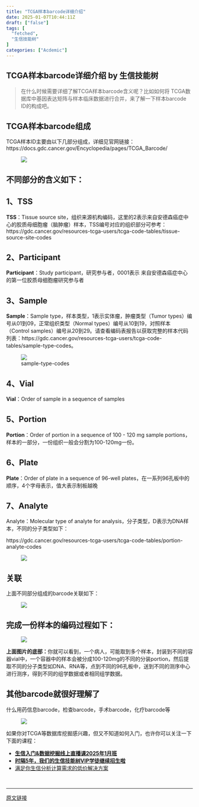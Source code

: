 ```yaml
---
title: "TCGA样本barcode详细介绍"
date: 2025-01-07T10:44:11Z
draft: ["false"]
tags: [
  "fetched",
  "生信技能树"
]
categories: ["Acdemic"]
---
```

TCGA样本barcode详细介绍 by 生信技能树
------
<div><section data-tool="mdnice编辑器" data-website="https://www.mdnice.com"><blockquote data-tool="mdnice编辑器"><p>在什么时候需要详细了解TCGA样本barcode含义呢？<span>比如如何将 TCGA数据库中基因表达矩阵与样本临床数据进行合并</span>，来了解一下样本barcode ID的构成吧。</p></blockquote><h1 data-tool="mdnice编辑器"><span></span><span>TCGA样本barcode组成</span></h1><p data-tool="mdnice编辑器">TCGA样本ID主要由以下几部分组成，详细见官网链接：<span>https://docs.gdc.cancer.gov/Encyclopedia/pages/TCGA_Barcode/</span></p><figure data-tool="mdnice编辑器"><img data-imgfileid="100052720" data-ratio="0.33848314606741575" data-src="https://mmbiz.qpic.cn/mmbiz_png/cZNhZQ6j4wyGDhbgpbrWqGibR280ZKOHx0D8k9NSWVpkQgkdXsOboNiaI46KDyGgwSwTO7F735xXe2DBwFrtwNhw/640?wx_fmt=png&amp;from=appmsg" data-type="png" data-w="712" src="https://mmbiz.qpic.cn/mmbiz_png/cZNhZQ6j4wyGDhbgpbrWqGibR280ZKOHx0D8k9NSWVpkQgkdXsOboNiaI46KDyGgwSwTO7F735xXe2DBwFrtwNhw/640?wx_fmt=png&amp;from=appmsg"></figure><h1 data-tool="mdnice编辑器"><span></span><span>不同部分的含义如下：</span></h1><h2 data-tool="mdnice编辑器"><span></span><span>1、TSS</span></h2><p data-tool="mdnice编辑器"><strong>TSS</strong>：Tissue source site，组织来源机构编码，这里的2表示来自安德森癌症中心的胶质母细胞瘤（脑肿瘤）样本，TSS编号对应的组织部分可参考：<span>https://gdc.cancer.gov/resources-tcga-users/tcga-code-tables/tissue-source-site-codes</span></p><h2 data-tool="mdnice编辑器"><span></span><span>2、Participant</span></h2><p data-tool="mdnice编辑器"><strong>Participant</strong>：Study participant，研究参与者，0001表示 来自安德森癌症中心的第一位胶质母细胞瘤研究参与者</p><h2 data-tool="mdnice编辑器"><span></span><span>3、Sample</span></h2><p data-tool="mdnice编辑器"><strong>Sample</strong>：Sample type，样本类型，1表示实体瘤，肿瘤类型（Tumor types）编号从01到09，正常组织类型（Normal types）编号从10到19，对照样本（Control samples）编号从20到29。请查看编码表报告以获取完整的样本代码列表：<span>https://gdc.cancer.gov/resources-tcga-users/tcga-code-tables/sample-type-codes</span>。</p><figure data-tool="mdnice编辑器"><img data-imgfileid="100052722" data-ratio="0.7052730696798494" data-src="https://mmbiz.qpic.cn/mmbiz_png/cZNhZQ6j4wyGDhbgpbrWqGibR280ZKOHx6DjCezWyvCwockrVCeIiao5DczicAUib0Iu7hib1sib25qCXPKSmEGVwWJA/640?wx_fmt=png&amp;from=appmsg" data-type="png" data-w="1062" src="https://mmbiz.qpic.cn/mmbiz_png/cZNhZQ6j4wyGDhbgpbrWqGibR280ZKOHx6DjCezWyvCwockrVCeIiao5DczicAUib0Iu7hib1sib25qCXPKSmEGVwWJA/640?wx_fmt=png&amp;from=appmsg"><figcaption>sample-type-codes</figcaption></figure><h2 data-tool="mdnice编辑器"><span></span><span>4、Vial</span></h2><p data-tool="mdnice编辑器"><strong>Vial</strong>：Order of sample in a sequence of samples</p><h2 data-tool="mdnice编辑器"><span></span><span>5、Portion</span></h2><p data-tool="mdnice编辑器"><strong>Portion</strong>：Order of portion in a sequence of 100 - 120 mg sample portions，样本的一部分，一份组织一般会分割为100-120mg一份。</p><h2 data-tool="mdnice编辑器"><span></span><span>6、Plate</span></h2><p data-tool="mdnice编辑器"><strong>Plate</strong>：Order of plate in a sequence of 96-well plates，在一系列96孔板中的顺序，4个字母表示，值大表示制板越晚</p><h2 data-tool="mdnice编辑器"><span></span><span>7、Analyte</span></h2><p data-tool="mdnice编辑器">Analyte：Molecular type of analyte for analysis，分子类型，D表示为DNA样本，不同的分子类型如下：</p><p data-tool="mdnice编辑器"><span>https://gdc.cancer.gov/resources-tcga-users/tcga-code-tables/portion-analyte-codes</span></p><figure data-tool="mdnice编辑器"><img data-imgfileid="100052723" data-ratio="0.4873096446700508" data-src="https://mmbiz.qpic.cn/mmbiz_png/cZNhZQ6j4wyGDhbgpbrWqGibR280ZKOHxn5FQLA2GBDfrBTbIzALicRiceiaO44eDnkHZ77rfcUQj1LspLnERWwL8w/640?wx_fmt=png&amp;from=appmsg" data-type="png" data-w="985" src="https://mmbiz.qpic.cn/mmbiz_png/cZNhZQ6j4wyGDhbgpbrWqGibR280ZKOHxn5FQLA2GBDfrBTbIzALicRiceiaO44eDnkHZ77rfcUQj1LspLnERWwL8w/640?wx_fmt=png&amp;from=appmsg"></figure><h1 data-tool="mdnice编辑器"><span></span><span>关联</span></h1><p data-tool="mdnice编辑器">上面不同部分组成的barcode关联如下：</p><figure data-tool="mdnice编辑器"><img data-imgfileid="100052721" data-ratio="0.6061884669479606" data-src="https://mmbiz.qpic.cn/mmbiz_png/cZNhZQ6j4wyGDhbgpbrWqGibR280ZKOHxH6edUozaz3fKvXqZ3ySILWFHRyUYFTdIqHPz4iaJYr8DWLjl9DNkFMg/640?wx_fmt=png&amp;from=appmsg" data-type="png" data-w="711" src="https://mmbiz.qpic.cn/mmbiz_png/cZNhZQ6j4wyGDhbgpbrWqGibR280ZKOHxH6edUozaz3fKvXqZ3ySILWFHRyUYFTdIqHPz4iaJYr8DWLjl9DNkFMg/640?wx_fmt=png&amp;from=appmsg"></figure><h1 data-tool="mdnice编辑器"><span></span><span>完成一份样本的编码过程如下：</span></h1><figure data-tool="mdnice编辑器"><img data-imgfileid="100052724" data-ratio="0.6375143843498274" data-src="https://mmbiz.qpic.cn/mmbiz_png/cZNhZQ6j4wyGDhbgpbrWqGibR280ZKOHxlgu4ePlBwwLBVqfjI2TKe2YaRcQ1hqAp2hcianAYeDZ2PEPJm8x6jHA/640?wx_fmt=png&amp;from=appmsg" data-type="png" data-w="869" src="https://mmbiz.qpic.cn/mmbiz_png/cZNhZQ6j4wyGDhbgpbrWqGibR280ZKOHxlgu4ePlBwwLBVqfjI2TKe2YaRcQ1hqAp2hcianAYeDZ2PEPJm8x6jHA/640?wx_fmt=png&amp;from=appmsg"></figure><p data-tool="mdnice编辑器"><strong><span>上面图片的底部：</span></strong><span>你就可以看到，一个病人，可能取到多个样本，封装到不同的容器vial中，一个容器中的样本会被分成100-120mg的不同的分装portion，然后提取不同的分子类型如DNA、RNA等，点到不同的96孔板中，送到不同的测序中心进行测序，得到不同的组学数据或者相同组学数据。</span></p><h1 data-tool="mdnice编辑器"><span></span><span>其他barcode就很好理解了</span></h1><p data-tool="mdnice编辑器">什么用药信息barcode，检查barcode，手术barcode，化疗barcode等</p><figure data-tool="mdnice编辑器"><img data-imgfileid="100052728" data-ratio="0.4438138479001135" data-src="https://mmbiz.qpic.cn/mmbiz_png/cZNhZQ6j4wyGDhbgpbrWqGibR280ZKOHxwtC1radUDR4ObWn2mibkML09IpTuicVXXCBJpWyY0XCLzGnnUD10lHqw/640?wx_fmt=png&amp;from=appmsg" data-type="png" data-w="881" src="https://mmbiz.qpic.cn/mmbiz_png/cZNhZQ6j4wyGDhbgpbrWqGibR280ZKOHxwtC1radUDR4ObWn2mibkML09IpTuicVXXCBJpWyY0XCLzGnnUD10lHqw/640?wx_fmt=png&amp;from=appmsg"></figure><p data-tool="mdnice编辑器">如果你对TCGA等数据库挖掘感兴趣，但又不知道如何入门，也许你可以关注一下下面的课程：</p><ul data-tool="mdnice编辑器"><li><section><strong><a href="https://mp.weixin.qq.com/s?__biz=MzI1Njk4ODE0MQ==&amp;mid=2247527230&amp;idx=1&amp;sn=7156afcd5ab734c7d391b9048695747a&amp;scene=21#wechat_redirect" data-linktype="2">生信入门&amp;数据挖掘线上直播课2025年1月班</a></strong></section></li><li><section><strong><a href="http://mp.weixin.qq.com/s?__biz=MzAxMDkxODM1Ng==&amp;mid=2247524148&amp;idx=1&amp;sn=7806da6feb41a36493c519c1cfc1d3ac&amp;chksm=9b4bdf8fac3c569960369602f1ef26639cb366b250f233b2297d1f059471c0458335bfc0b829&amp;scene=21#wechat_redirect" data-linktype="2">时隔5年，我们的生信技能树VIP学徒继续招生啦</a></strong></section></li><li><section><a href="https://mp.weixin.qq.com/s?__biz=MzAxMDkxODM1Ng==&amp;mid=2247535760&amp;idx=2&amp;sn=1e02a2e982a046ecf6389231e6768d5b&amp;scene=21#wechat_redirect" data-linktype="2">满足你生信分析计算需求的低价解决方案</a></section></li></ul></section><p><br></p><p><mp-style-type data-value="3"></mp-style-type></p></div>  
<hr>
<a href="https://mp.weixin.qq.com/s/qo4eCFLbTeSZMv6e2xaQEg",target="_blank" rel="noopener noreferrer">原文链接</a>
